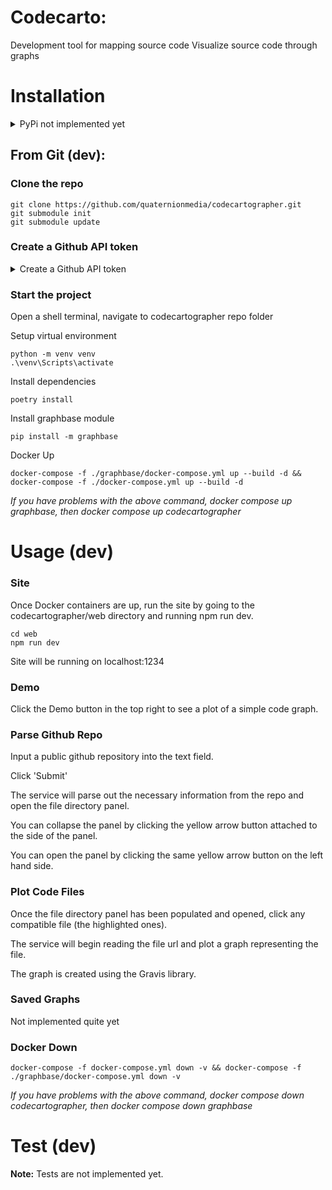 # Codecarto:

Development tool for mapping source code
Visualize source code through graphs

# Installation

<details>
<summary>PyPi not implemented yet</summary>

## From pypi:

```
python -m venv venv

.\venv\Scripts\activate

pip install codecarto

```

</details>

## From Git (dev):

### Clone the repo

```
git clone https://github.com/quaternionmedia/codecartographer.git
git submodule init
git submodule update
```

### Create a Github API token

<details>
<summary>Create a Github API token</summary>
  
1. Login to Github 
2. Click Profile Image
3. Go to **Settings > Developer Settings (at the bottom of left pane) > Personal Access Tokens > Tokens (classic)**
    - Or go here https://github.com/settings/tokens
4. Click "Generate New Token" dropdown
5. Choose one of the token options
6. Check the "public_repo" checkbox
7. Copy the ghp token generated
8. Go to your local codecartographer repo in file explorer
9. At the root, create a new text file named "token.txt"
    - PATH\TO\codecartographer\token.txt
10. Paste your ghp token into token.txt and save
    
</details>

### Start the project

Open a shell terminal, navigate to codecartographer repo folder

Setup virtual environment

```
python -m venv venv
.\venv\Scripts\activate
```

Install dependencies

```
poetry install
```

Install graphbase module

```
pip install -m graphbase
```

Docker Up

```
docker-compose -f ./graphbase/docker-compose.yml up --build -d && docker-compose -f ./docker-compose.yml up --build -d
```

_If you have problems with the above command, docker compose up graphbase, then docker compose up codecartographer_

# Usage (dev)

### Site

Once Docker containers are up, run the site by going to the codecartographer/web directory and running npm run dev.

```
cd web
npm run dev
```

Site will be running on localhost:1234

### Demo

Click the Demo button in the top right to see a plot of a simple code graph.

### Parse Github Repo

Input a public github repository into the text field.

Click 'Submit'

The service will parse out the necessary information from the repo and open the file directory panel.

You can collapse the panel by clicking the yellow arrow button attached to the side of the panel.

You can open the panel by clicking the same yellow arrow button on the left hand side.

### Plot Code Files

Once the file directory panel has been populated and opened, click any compatible file (the highlighted ones).

The service will begin reading the file url and plot a graph representing the file.

The graph is created using the Gravis library.

### Saved Graphs

Not implemented quite yet

### Docker Down

```
docker-compose -f docker-compose.yml down -v && docker-compose -f ./graphbase/docker-compose.yml down -v
```

_If you have problems with the above command, docker compose down codecartographer, then docker compose down graphbase_

# Test (dev)

**Note:** Tests are not implemented yet.
